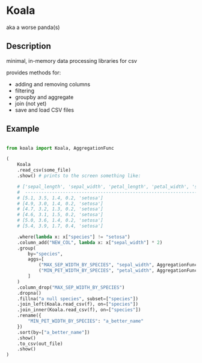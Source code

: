 # Koala
aka a worse panda(s)

## Description
minimal, in-memory data processing libraries for csv

provides methods for:
- adding and removing columns
- filtering
- groupby and aggregate
- join (not yet)
- save and load CSV files

## Example 

```python

from koala import Koala, AggregationFunc

(
    Koala
    .read_csv(some_file)
    .show() # prints to the screen something like:

    # ['sepal_length', 'sepal_width', 'petal_length', 'petal_width', 'species']
    #  ----------------------------------------------------------------------- 
    # [5.1, 3.5, 1.4, 0.2, 'setosa']
    # [4.9, 3.0, 1.4, 0.2, 'setosa']
    # [4.7, 3.2, 1.3, 0.2, 'setosa']
    # [4.6, 3.1, 1.5, 0.2, 'setosa']
    # [5.0, 3.6, 1.4, 0.2, 'setosa']
    # [5.4, 3.9, 1.7, 0.4, 'setosa']

    .where(lambda x: x["species"] != "setosa")
    .column_add("NEW_COL", lambda x: x["sepal_width"] * 2)
    .group(
        by="species", 
        aggs=[
            ("MAX_SEP_WIDTH_BY_SPECIES", "sepal_width", AggregationFunc.MAX),
            ("MIN_PET_WIDTH_BY_SPECIES", "petal_width", AggregationFunc.MIN),
        ]
    )
    .column_drop("MAX_SEP_WIDTH_BY_SPECIES")
    .dropna()
    .fillna("a null species", subset=["species"])
    .join_left(Koala.read_csv(f), on=["species"])
    .join_inner(Koala.read_csv(f), on=["species"])
    .rename({
        "MIN_PET_WIDTH_BY_SPECIES": "a_better_name"
    })
    .sort(by=["a_better_name"])
    .show()
    .to_csv(out_file)
    .show()
)

```
